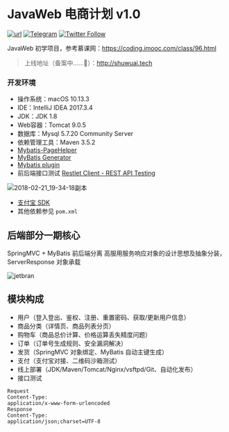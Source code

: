 # JavaWeb 电商计划 v1.0

[![url](https://img.shields.io/badge/URL-shuwuai.cc-ff69b4.svg?style=flat-square)](http://shuwuai.cc)  [![Telegram](https://img.shields.io/badge/Add-Telegram-green.svg?style=flat-square&logo=telegram)](https://telegram.me/shuwuai) [![Twitter Follow](https://img.shields.io/twitter/follow/espadrine.svg?style=social&label=Follow&logo=twitter)](https://twitter.com/shuwuai)

JavaWeb 初学项目，参考慕课网：https://coding.imooc.com/class/96.html
> 上线地址（备案中……🤣）：http://shuwuai.tech

### 开发环境
* 操作系统：macOS 10.13.3
* IDE：IntelliJ IDEA 2017.3.4
* JDK：JDK 1.8
* Web容器：Tomcat 9.0.5
* 数据库：Mysql 5.7.20 Community Server
* 依赖管理工具：Maven 3.5.2
* [Mybatis-PageHelper](https://github.com/pagehelper/Mybatis-PageHelper)
* [MyBatis Generator](http://www.mybatis.org/generator/index.html)
* [Mybatis plugin](https://www.codesmagic.com/mybatisplugin)
* 前后端接口测试  [Restlet Client - REST API Testing](https://restlet.com/modules/client/)

![2018-02-21_19-34-18副本](http://oxgw3nd2b.bkt.clouddn.com/2018-02-21_19-34-18副本.png)

* [支付宝 SDK](https://openhome.alipay.com/platform/home.htm)
* 其他依赖参见 `pom.xml`

## 后端部分一期核心
SpringMVC + MyBatis
前后端分离
高服用服务响应对象的设计思想及抽象分装，ServerResponse<T> 对象承载

![jetbran](http://oxgw3nd2b.bkt.clouddn.com/jetbran.png)

## 模块构成
* 用户（登入登出、鉴权、注册、重置密码、获取/更新用户信息）
* 商品分类（详情页、商品列表分页）
* 购物车（商品总价计算、价格运算丢失精度问题）
* 订单（订单号生成规则、安全漏洞解决）
* 发货（SpringMVC 对象绑定、MyBatis 自动主键生成）
* 支付（支付宝对接、二维码沙箱测试）
* 线上部署（JDK/Maven/Tomcat/Nginx/vsftpd/Git、自动化发布）
* 接口测试  

```
Request 
Content-Type: 
application/x-www-form-urlencoded
Response 
Content-Type: 
application/json;charset=UTF-8
```

